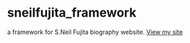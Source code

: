 # sneilfujita_framework
a framework for S.Neil Fujita biography website.
[View my site](https://hannashibata.github.io/sneilfujita_framework)
